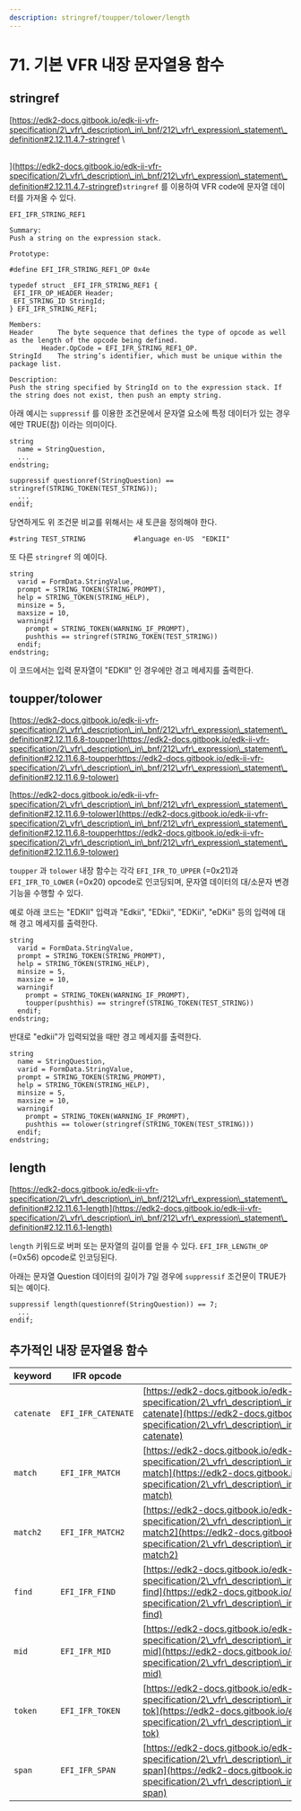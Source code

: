 ```yaml
---
description: stringref/toupper/tolower/length
---
```


# 71. 기본 VFR 내장 문자열용 함수

## stringref

[https://edk2-docs.gitbook.io/edk-ii-vfr-specification/2\_vfr\_description\_in\_bnf/212\_vfr\_expression\_statement\_definition#2.12.11.4.7-stringref\
\
](https://edk2-docs.gitbook.io/edk-ii-vfr-specification/2\_vfr\_description\_in\_bnf/212\_vfr\_expression\_statement\_definition#2.12.11.4.7-stringref)`stringref` 를 이용하여 VFR code에 문자열 데이터를 가져올 수 있다.

```
EFI_IFR_STRING_REF1

Summary:
Push a string on the expression stack.

Prototype:

#define EFI_IFR_STRING_REF1_OP 0x4e

typedef struct _EFI_IFR_STRING_REF1 {
 EFI_IFR_OP_HEADER Header;
 EFI_STRING_ID StringId;
} EFI_IFR_STRING_REF1;

Members:
Header 		The byte sequence that defines the type of opcode as well as the length of the opcode being defined.
		Header.OpCode = EFI_IFR_STRING_REF1_OP.
StringId 	The string’s identifier, which must be unique within the package list.

Description:
Push the string specified by StringId on to the expression stack. If the string does not exist, then push an empty string.
```

아래 예시는 `suppressif` 를 이용한 조건문에서 문자열 요소에 특정 데이터가 있는 경우에만 TRUE(참) 이라는 의미이다.

```
string
  name = StringQuestion,
  ...
endstring;

suppressif questionref(StringQuestion) == stringref(STRING_TOKEN(TEST_STRING));
  ...
endif;
```

당연하게도 위 조건문 비교를 위해서는 새 토큰을 정의해야 한다.

```
#string TEST_STRING            #language en-US  "EDKII"
```

또 다른 `stringref` 의 예이다.

```
string
  varid = FormData.StringValue,
  prompt = STRING_TOKEN(STRING_PROMPT),
  help = STRING_TOKEN(STRING_HELP),
  minsize = 5,
  maxsize = 10,
  warningif
    prompt = STRING_TOKEN(WARNING_IF_PROMPT),
    pushthis == stringref(STRING_TOKEN(TEST_STRING))
  endif;
endstring;
```

이 코드에서는 입력 문자열이 "EDKII" 인 경우에만 경고 메세지를 출력한다.



## toupper/tolower

[https://edk2-docs.gitbook.io/edk-ii-vfr-specification/2\_vfr\_description\_in\_bnf/212\_vfr\_expression\_statement\_definition#2.12.11.6.8-toupper](https://edk2-docs.gitbook.io/edk-ii-vfr-specification/2\_vfr\_description\_in\_bnf/212\_vfr\_expression\_statement\_definition#2.12.11.6.8-toupperhttps://edk2-docs.gitbook.io/edk-ii-vfr-specification/2\_vfr\_description\_in\_bnf/212\_vfr\_expression\_statement\_definition#2.12.11.6.9-tolower)

[https://edk2-docs.gitbook.io/edk-ii-vfr-specification/2\_vfr\_description\_in\_bnf/212\_vfr\_expression\_statement\_definition#2.12.11.6.9-tolower](https://edk2-docs.gitbook.io/edk-ii-vfr-specification/2\_vfr\_description\_in\_bnf/212\_vfr\_expression\_statement\_definition#2.12.11.6.8-toupperhttps://edk2-docs.gitbook.io/edk-ii-vfr-specification/2\_vfr\_description\_in\_bnf/212\_vfr\_expression\_statement\_definition#2.12.11.6.9-tolower)

`toupper` 과 `tolower` 내장 함수는 각각 `EFI_IFR_TO_UPPER` (=0x21)과 `EFI_IFR_TO_LOWER` (=0x20) opcode로 인코딩되며, 문자열 데이터의 대/소문자 변경 기능을 수행할 수 있다.

예로 아래 코드는 "EDKII" 입력과 "Edkii", "EDkii", "EDKii", "eDKii" 등의 입력에 대해 경고 메세지를 출력한다.

```
string
  varid = FormData.StringValue,
  prompt = STRING_TOKEN(STRING_PROMPT),
  help = STRING_TOKEN(STRING_HELP),
  minsize = 5,
  maxsize = 10,
  warningif
    prompt = STRING_TOKEN(WARNING_IF_PROMPT),
    toupper(pushthis) == stringref(STRING_TOKEN(TEST_STRING))
  endif;
endstring;
```

반대로 "edkii"가 입력되었을 때만 경고 메세지를 출력한다.

```
string
  name = StringQuestion,
  varid = FormData.StringValue,
  prompt = STRING_TOKEN(STRING_PROMPT),
  help = STRING_TOKEN(STRING_HELP),
  minsize = 5,
  maxsize = 10,
  warningif
    prompt = STRING_TOKEN(WARNING_IF_PROMPT),
    pushthis == tolower(stringref(STRING_TOKEN(TEST_STRING)))
  endif;
endstring;
```



length[](https://edk2-docs.gitbook.io/edk-ii-vfr-specification/2\_vfr\_description\_in\_bnf/212\_vfr\_expression\_statement\_definition#2.12.11.6.8-toupperhttps://edk2-docs.gitbook.io/edk-ii-vfr-specification/2\_vfr\_description\_in\_bnf/212\_vfr\_expression\_statement\_definition#2.12.11.6.9-tolower)
-------------------------------------------------------------------------------------------------------------------------------------------------------------------------------------------------------------------------------------------------------------------------------------------------------

[https://edk2-docs.gitbook.io/edk-ii-vfr-specification/2\_vfr\_description\_in\_bnf/212\_vfr\_expression\_statement\_definition#2.12.11.6.1-length](https://edk2-docs.gitbook.io/edk-ii-vfr-specification/2\_vfr\_description\_in\_bnf/212\_vfr\_expression\_statement\_definition#2.12.11.6.1-length)

`length` 키워드로 버퍼 또는 문자열의 길이를 얻을 수 있다. `EFI_IFR_LENGTH_OP` (=0x56) opcode로 인코딩된다.

아래는 문자열 Question 데이터의 길이가 7일 경우에 `suppressif` 조건문이 TRUE가 되는 예이다.

```
suppressif length(questionref(StringQuestion)) == 7;
  ...
endif;
```



## 추가적인 내장 문자열용 함수

| keyword    | IFR opcode         | link                                                                                                                                                                                                                                                                                                   |
| ---------- | ------------------ | ------------------------------------------------------------------------------------------------------------------------------------------------------------------------------------------------------------------------------------------------------------------------------------------------------ |
| `catenate` | `EFI_IFR_CATENATE` | [https://edk2-docs.gitbook.io/edk-ii-vfr-specification/2\_vfr\_description\_in\_bnf/212\_vfr\_expression\_statement\_definition#2.12.11.1-catenate](https://edk2-docs.gitbook.io/edk-ii-vfr-specification/2\_vfr\_description\_in\_bnf/212\_vfr\_expression\_statement\_definition#2.12.11.1-catenate) |
| `match`    | `EFI_IFR_MATCH`    | [https://edk2-docs.gitbook.io/edk-ii-vfr-specification/2\_vfr\_description\_in\_bnf/212\_vfr\_expression\_statement\_definition#2.12.11.2-match](https://edk2-docs.gitbook.io/edk-ii-vfr-specification/2\_vfr\_description\_in\_bnf/212\_vfr\_expression\_statement\_definition#2.12.11.2-match)       |
| `match2`   | `EFI_IFR_MATCH2`   | [https://edk2-docs.gitbook.io/edk-ii-vfr-specification/2\_vfr\_description\_in\_bnf/212\_vfr\_expression\_statement\_definition#2.12.11.9-match2](https://edk2-docs.gitbook.io/edk-ii-vfr-specification/2\_vfr\_description\_in\_bnf/212\_vfr\_expression\_statement\_definition#2.12.11.9-match2)     |
| `find`     | `EFI_IFR_FIND`     | [https://edk2-docs.gitbook.io/edk-ii-vfr-specification/2\_vfr\_description\_in\_bnf/212\_vfr\_expression\_statement\_definition#2.12.11.7.2-find](https://edk2-docs.gitbook.io/edk-ii-vfr-specification/2\_vfr\_description\_in\_bnf/212\_vfr\_expression\_statement\_definition#2.12.11.7.2-find)     |
| `mid`      | `EFI_IFR_MID`      | [https://edk2-docs.gitbook.io/edk-ii-vfr-specification/2\_vfr\_description\_in\_bnf/212\_vfr\_expression\_statement\_definition#2.12.11.7.3-mid](https://edk2-docs.gitbook.io/edk-ii-vfr-specification/2\_vfr\_description\_in\_bnf/212\_vfr\_expression\_statement\_definition#2.12.11.7.3-mid)       |
| `token`    | `EFI_IFR_TOKEN`    | [https://edk2-docs.gitbook.io/edk-ii-vfr-specification/2\_vfr\_description\_in\_bnf/212\_vfr\_expression\_statement\_definition#2.12.11.7.4-tok](https://edk2-docs.gitbook.io/edk-ii-vfr-specification/2\_vfr\_description\_in\_bnf/212\_vfr\_expression\_statement\_definition#2.12.11.7.4-tok)       |
| `span`     | `EFI_IFR_SPAN`     | [https://edk2-docs.gitbook.io/edk-ii-vfr-specification/2\_vfr\_description\_in\_bnf/212\_vfr\_expression\_statement\_definition#2.12.11.7.5-span](https://edk2-docs.gitbook.io/edk-ii-vfr-specification/2\_vfr\_description\_in\_bnf/212\_vfr\_expression\_statement\_definition#2.12.11.7.5-span)     |
